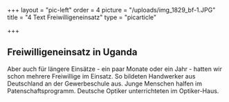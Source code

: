 +++
layout = "pic-left"
order = 4
picture = "/uploads/img_1829_bf-1.JPG"
title = "4 Text Freiwilligeneinsatz"
type = "picarticle"

+++
## Freiwilligeneinsatz in Uganda

Aber auch für längere Einsätze - ein paar Monate oder ein Jahr - hatten wir schon mehrere Freiwillige im Einsatz. So bildeten Handwerker aus Deutschland an der Gewerbeschule aus. Junge Menschen halfen im Patenschaftsprogramm. Deutsche Optiker unterrichteten im Optiker-Haus. 